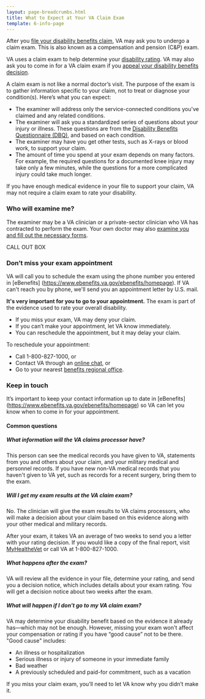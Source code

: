 ```yaml
---
layout: page-breadcrumbs.html
title: What to Expect at Your VA Claim Exam
template: 6-info-page
---
```

After you [file your disability benefits claim](/disability-benefits/apply-for-benefits/), VA may ask you to undergo a claim exam. This is also known as a compensation and pension (C&P) exam.

VA uses a claim exam to help determine your [disability rating](/disability-benefits/claims-process/ratings/). VA may also ask you to come in for a VA claim exam if you [appeal your disability benefits decision](/disability-benefits/claims-appeal/).

A claim exam is not like a normal doctor’s visit. The purpose of the exam is to gather information specific to your claim, not to treat or diagnose your condition(s). Here’s what you can expect:  

-	The examiner will address only the service-connected conditions you've claimed and any related conditions.
-	The examiner will ask you a standardized series of questions about your injury or illness. These questions are from the [Disability Benefits Questionnaire (DBQ)](http://benefits.va.gov/COMPENSATION/dbq_ListByDBQFormName.asp), and based on each condition.
-	The examiner may have you get other tests, such as X-rays or blood work, to support your claim.
-	The amount of time you spend at your exam depends on many factors. For example, the required questions for a documented knee injury may take only a few minutes, while the questions for a more complicated injury could take much longer.  

If you have enough medical evidence in your file to support your claim, VA may not require a claim exam to rate your disability. 

### Who will examine me?

The examiner may be a VA clinician or a private-sector clinician who VA has contracted to perform the exam. Your own doctor may also [examine you and fill out the necessary forms](http://benefits.va.gov/COMPENSATION/dbq_veteraninstruct.asp).  

CALL OUT BOX
### Don’t miss your exam appointment

VA will call you to schedule the exam using the phone number you entered in [eBenefits] (https://www.ebenefits.va.gov/ebenefits/homepage). If VA can't reach you by phone, we'll send you an appointment letter by U.S. mail.

**It's very important for you to go to your appointment.** The exam is part of the evidence used to rate your overall disability.

-	If you miss your exam, VA may deny your claim.
-	If you can’t make your appointment, let VA know immediately.
-	You can reschedule the appointment, but it may delay your claim.

To reschedule your appointment:

-	Call 1-800-827-1000, or
-	Contact VA through an [online chat](https://www.ebenefits.va.gov/chat/chatstart.aspx?domain=1010ez), or
-	Go to your nearest [benefits regional office](https://www.vets.gov/facility-locator/).

### Keep in touch

It’s important to keep your contact information up to date in [eBenefits] (https://www.ebenefits.va.gov/ebenefits/homepage) so VA can let you know when to come in for your appointment.

#### Common questions

##### What information will the VA claims processor have?

This person can see the medical records you have given to VA, statements from you and others about your claim, and your military medical and personnel records. If you have new non-VA medical records that you haven't given to VA yet, such as records for a recent surgery, bring them to the exam.

##### Will I get my exam results at the VA claim exam?

No. The clinician will give the exam results to VA claims processors, who will make a decision about your claim based on this evidence along with your other medical and military records. 

After your exam, it takes VA an average of two weeks to send you a letter with your rating decision. If you would like a copy of the final report, visit [MyHealtheVet](https://www.myhealth.va.gov) or call VA at 1-800-827-1000.  


##### What happens after the exam?

VA will review all the evidence in your file, determine your rating, and send you a decision notice, which includes details about your exam rating. You will get a decision notice about two weeks after the exam.

##### What will happen if I don't go to my VA claim exam?

VA may determine your disability benefit based on the evidence it already has—which may not be enough. However, missing your exam won't affect your compensation or rating if you have “good cause” not to be there. "Good cause" includes:
- An illness or hospitalization
- Serious illness or injury of someone in your immediate family
- Bad weather
- A previously scheduled and paid-for commitment, such as a vacation

If you miss your claim exam, you’ll need to let VA know why you didn’t make it.

